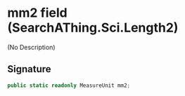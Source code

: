 # mm2 field (SearchAThing.Sci.Length2)
(No Description)

## Signature
```csharp
public static readonly MeasureUnit mm2;
```
